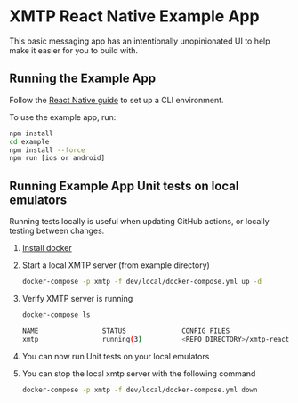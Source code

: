 # XMTP React Native Example App

This basic messaging app has an intentionally unopinionated UI to help make it easier for you to build with.

## Running the Example App
Follow the [React Native guide](https://reactnative.dev/docs/environment-setup) to set up a CLI environment.

To use the example app, run:

```bash
npm install
cd example
npm install --force
npm run [ios or android]
```

## Running Example App Unit tests on local emulators
Running tests locally is useful when updating GitHub actions, or locally testing between changes.

1. [Install docker](https://docs.docker.com/get-docker/)

2. Start a local XMTP server (from example directory)
    ```bash
    docker-compose -p xmtp -f dev/local/docker-compose.yml up -d
    ```
3. Verify XMTP server is running
    ```bash
    docker-compose ls

    NAME                STATUS              CONFIG FILES
    xmtp                running(3)          <REPO_DIRECTORY>/xmtp-react-native/example/dev/local/docker-compose.yml
    ```
4. You can now run Unit tests on your local emulators
5. You can stop the local xmtp server with the following command
    ```bash
    docker-compose -p xmtp -f dev/local/docker-compose.yml down
    ```